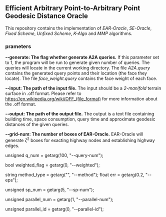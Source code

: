 ## Efficient Arbitrary Point-to-Arbitrary Point Geodesic Distance Oracle
This repository contains the implementation of *EAR-Oracle*, *SE-Oracle*, *Fixed Scheme*, *Unfixed Scheme*, *K-Algo* and *MMP* algorithms. 
### prameters

[comment]: <> (generate arbitrary point-to-arbitrary point query or not:&#41; bool generate_flag = getarg&#40;0, "--generate")
**--generate: The flag whether generate A2A queries.** 
If this parameter set to 1, the program will be run to generate given number of queries. The queries will locate in the current working directory. The file *A2A.query* contains the generated query points and their location (the face they locate). The file *face_weight.query* contains the face weight of each face.  

[comment]: <> (string input = getarg&#40;"", "--input"&#41;,)
**--input: The path of the input file.** The input should be a *2-manifold* terrain surface in .off format. Please refer to https://en.wikipedia.org/wiki/OFF_(file_format) for more information about the .off format.

[comment]: <> (output = getarg&#40;"", "--output"&#41;;)
**--output: The path of the output file.** The output is a text file containing building time, space consumption, query time and approximate geodesic distances of the given queries.  

[comment]: <> (unsigned grid_num = getarg&#40;4, "--grid-num"&#41;;)
**--grid-num: The number of boxes of EAR-Oracle.** EAR-Oracle will generate $\zeta^2$ boxes for exacting highway nodes and establishing highway edges.


unsigned q_num = getarg(100, "--query-num");

bool weighted_flag = getarg(0, "--weighted");

string method_type = getarg("", "--method");
float err = getarg(0.2, "--eps");

unsigned sp_num = getarg(5, "--sp-num");

unsigned parallel_num = getarg(1, "--parallel-num");

unsigned parallel_id = getarg(0, "--parallel-id");